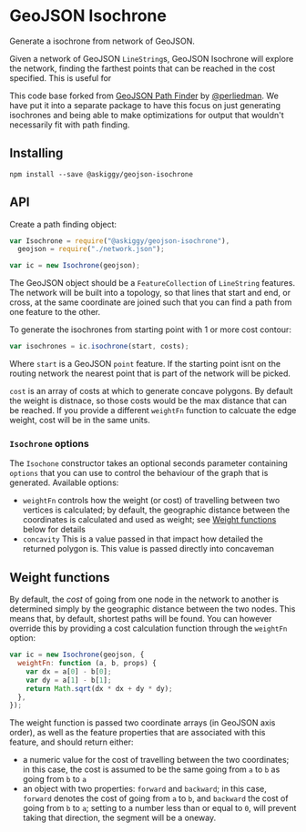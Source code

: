 # GeoJSON Isochrone

Generate a isochrone from network of GeoJSON.

Given a network of GeoJSON `LineString`s, GeoJSON Isochrone will explore the network, finding the farthest points that can be reached in the cost specified. This is useful for

This code base forked from [GeoJSON Path Finder](https://github.com/perliedman/geojson-path-finder) by [@perliedman](https://github.com/perliedman). We have put it into a separate package to have this focus on just generating isochrones and being able to make optimizations for output that wouldn't necessarily fit with path finding.

## Installing

```
npm install --save @askiggy/geojson-isochrone
```

## API

Create a path finding object:

```javascript
var Isochrone = require("@askiggy/geojson-isochrone"),
  geojson = require("./network.json");

var ic = new Isochrone(geojson);
```

The GeoJSON object should be a `FeatureCollection` of `LineString` features. The network will be built
into a topology, so that lines that start and end, or cross, at the same coordinate are joined such that
you can find a path from one feature to the other.

To generate the isochrones from starting point with 1 or more cost contour:

```javascript
var isochrones = ic.isochrone(start, costs);
```

Where `start` is a GeoJSON `point` feature. If the starting point isnt on the routing network the nearest point that is part of the network will be picked.

`cost` is an array of costs at which to generate concave polygons. By default the weight is distnace, so those costs
would be the max distance that can be reached. If you provide a different `weightFn` function to calcuate the edge weight, cost will be in the same units.

### `Isochrone` options

The `Isochone` constructor takes an optional seconds parameter containing `options` that you can
use to control the behaviour of the graph that is generated. Available options:

- `weightFn` controls how the weight (or cost) of travelling between two vertices is calculated;
  by default, the geographic distance between the coordinates is calculated and used as weight;
  see [Weight functions](#weight-functions) below for details
- `concavity` This is a value passed in that impact how detailed the returned polygon is. This value is passed directly into concaveman

## Weight functions

By default, the _cost_ of going from one node in the network to another is determined simply by
the geographic distance between the two nodes. This means that, by default, shortest paths will be found.
You can however override this by providing a cost calculation function through the `weightFn` option:

```javascript
var ic = new Isochrone(geojson, {
  weightFn: function (a, b, props) {
    var dx = a[0] - b[0];
    var dy = a[1] - b[1];
    return Math.sqrt(dx * dx + dy * dy);
  },
});
```

The weight function is passed two coordinate arrays (in GeoJSON axis order), as well as the feature properties
that are associated with this feature, and should return either:

- a numeric value for the cost of travelling between the two coordinates; in this case, the cost is assumed
  to be the same going from `a` to `b` as going from `b` to `a`
- an object with two properties: `forward` and `backward`; in this case,
  `forward` denotes the cost of going from `a` to `b`, and
  `backward` the cost of going from `b` to `a`; setting to a number less than or equal to
  `0`,  will prevent taking that direction, the segment will be a oneway.
